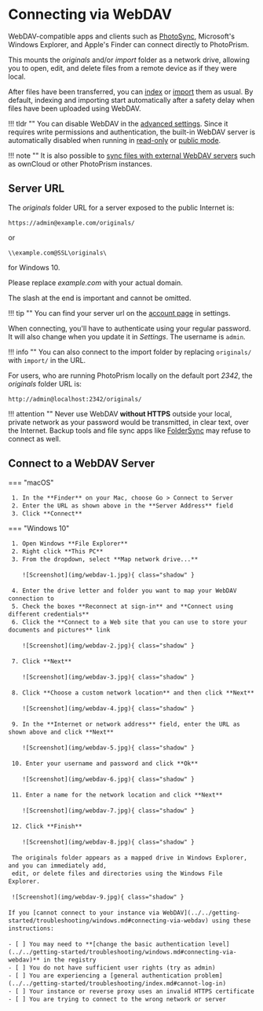 # Connecting via WebDAV #

WebDAV-compatible apps and clients such as [PhotoSync](mobile-devices.md), Microsoft's Windows Explorer,
and Apple's Finder can connect directly to PhotoPrism.

This mounts the *originals* and/or *import* folder as a network drive, allowing you to open, edit, and delete files from a remote device
as if they were local.

After files have been transferred, you can [index](../library/originals.md) or [import](../library/import.md) them as usual.
By default, indexing and importing start automatically after a safety delay when files have been uploaded using WebDAV.

!!! tldr ""
    You can disable WebDAV in the [advanced settings](../settings/advanced.md). Since it requires write permissions and authentication, the built-in WebDAV server is automatically disabled when running in [read-only](../../getting-started/config-options.md#feature-flags) or [public mode](../../getting-started/config-options.md#authentication).


!!! note ""
    It is also possible to [sync files with external WebDAV servers](../settings/sync.md) such as ownCloud or other PhotoPrism instances.

## Server URL ##

The *originals* folder URL for a server exposed to the public Internet is:

```
https://admin@example.com/originals/
```
 or

```
\\example.com@SSL\originals\
```

for Windows 10.

Please replace *example.com* with your actual domain.

The slash at the end is important and cannot be omitted.

!!! tip ""
    You can find your server url on the [account page](../settings/account.md) in settings.

When connecting, you'll have to authenticate using your regular password.
It will also change when you update it in *Settings*. The username is `admin`.

!!! info ""
    You can also connect to the import folder by replacing `originals/` with `import/` in the URL.

For users, who are running PhotoPrism locally on the default port *2342*, the *originals* folder URL is:

```
http://admin@localhost:2342/originals/
```

!!! attention ""
    Never use WebDAV **without HTTPS** outside your local, private network as your
    password would be transmitted, in clear text, over the Internet. Backup tools and file sync apps 
    like [FolderSync](https://foldersync.io/docs/faq/#https-connection-errors)
    may refuse to connect as well.

## Connect to a WebDAV Server ##

=== "macOS"

     1. In the **Finder** on your Mac, choose Go > Connect to Server
     2. Enter the URL as shown above in the **Server Address** field
     3. Click **Connect**

=== "Windows 10"

     1. Open Windows **File Explorer**
     2. Right click **This PC**
     3. From the dropdown, select **Map network drive...**

        ![Screenshot](img/webdav-1.jpg){ class="shadow" }

     4. Enter the drive letter and folder you want to map your WebDAV connection to
     5. Check the boxes **Reconnect at sign-in** and **Connect using different credentials**
     6. Click the **Connect to a Web site that you can use to store your documents and pictures** link
     
        ![Screenshot](img/webdav-2.jpg){ class="shadow" }
     
     7. Click **Next**
     
        ![Screenshot](img/webdav-3.jpg){ class="shadow" }
     
     8. Click **Choose a custom network location** and then click **Next**
     
        ![Screenshot](img/webdav-4.jpg){ class="shadow" }     
     
     9. In the **Internet or network address** field, enter the URL as shown above and click **Next**
        
        ![Screenshot](img/webdav-5.jpg){ class="shadow" }
     
     10. Enter your username and password and click **Ok**
     
        ![Screenshot](img/webdav-6.jpg){ class="shadow" }
     
     11. Enter a name for the network location and click **Next**
    
        ![Screenshot](img/webdav-7.jpg){ class="shadow" }
    
     12. Click **Finish**
    
        ![Screenshot](img/webdav-8.jpg){ class="shadow" }
    
     The originals folder appears as a mapped drive in Windows Explorer, and you can immediately add,
     edit, or delete files and directories using the Windows File Explorer.
    
     ![Screenshot](img/webdav-9.jpg){ class="shadow" }

    If you [cannot connect to your instance via WebDAV](../../getting-started/troubleshooting/windows.md#connecting-via-webdav) using these instructions:

    - [ ] You may need to **[change the basic authentication level](../../getting-started/troubleshooting/windows.md#connecting-via-webdav)** in the registry
    - [ ] You do not have sufficient user rights (try as admin)
    - [ ] You are experiencing a [general authentication problem](../../getting-started/troubleshooting/index.md#cannot-log-in)
    - [ ] Your instance or reverse proxy uses an invalid HTTPS certificate
    - [ ] You are trying to connect to the wrong network or server
